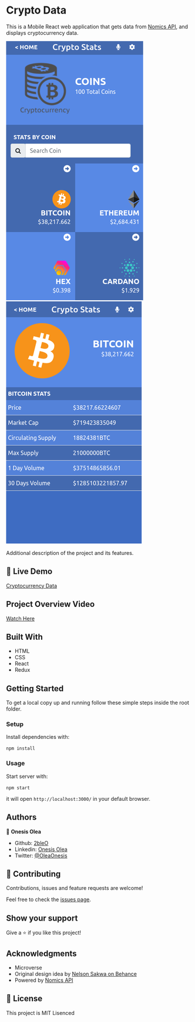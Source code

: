 # Crypto Data
This is a Mobile React web application that gets data from [Nomics API](https://nomics.com), and displays cryptocurrency data.

![Screenshot](./screenshot1.png)
![Screenshot](./screenshot2.png)

Additional description of the project and its features.

## 🔴  Live Demo

[Cryptocurrency Data](https://modest-shannon-8c147f.netlify.app)

## Project Overview Video

[Watch Here]()

## Built With

- HTML
- CSS
- React
- Redux

## Getting Started

To get a local copy up and running follow these simple steps inside the root folder.

### Setup

Install dependencies with:

```
npm install
```

### Usage

Start server with:

```
npm start
```

it will open `http://localhost:3000/` in your default browser.

## Authors

👤 **Onesis Olea**

- Github: [2bleO](https://github.com/2bleO)
- Linkedin: [Onesis Olea](https://www.linkedin.com/in/onesis-olea/)
- Twitter: [@OleaOnesis](https://twitter.com/OleaOnesis)

## 🤝 Contributing

Contributions, issues and feature requests are welcome!

Feel free to check the [issues page]().

## Show your support

Give a ⭐️ if you like this project!

## Acknowledgments

- Microverse
- Original design idea by [Nelson Sakwa on Behance ](https://www.behance.net/gallery/31579789/Ballhead-App-(Free-PSDs))
- Powered by [Nomics API](https://nomics.com)
## 📝 License

This project is MIT Lisenced
